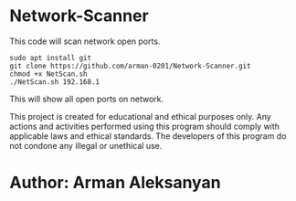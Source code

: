 # Network-Scanner

This code will scan network open ports.

```
sudo apt install git
git clone https://github.com/arman-0201/Network-Scanner.git
chmod +x NetScan.sh
./NetScan.sh 192.168.1

```

This will show all open ports on network.

This project is created for educational and ethical purposes only. Any actions and activities performed using this program should comply with applicable laws and ethical standards. The developers of this program do not condone any illegal or unethical use.

# Author: Arman Aleksanyan
